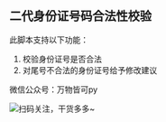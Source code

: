## 二代身份证号码合法性校验

此脚本支持以下功能：
1. 校验身份证号是否合法
2. 对尾号不合法的身份证号给予修改建议

微信公众号：万物皆可py  

![扫码关注，干货多多~](https://mmbiz.qpic.cn/mmbiz_jpg/EUODptNZOeAVlqzPOj0XRia477GXfcls5aJ0813zOnVibSlp35nWnjSrfTk6ibaka32HI3joZ5tgzWPUDA9Ffib25w/)
